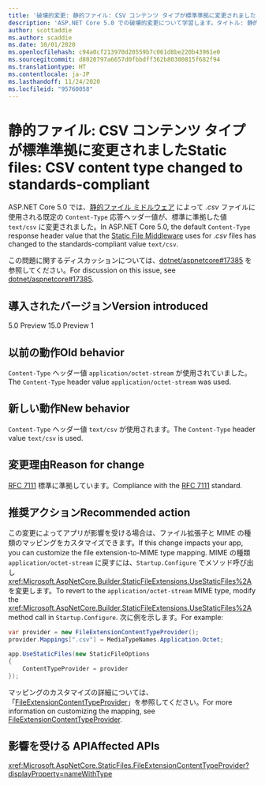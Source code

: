 ```yaml
---
title: '破壊的変更: 静的ファイル: CSV コンテンツ タイプが標準準拠に変更されました'
description: 'ASP.NET Core 5.0 での破壊的変更について学習します。タイトル: 静的ファイル: CSV コンテンツ タイプが標準準拠に変更されました'
author: scottaddie
ms.author: scaddie
ms.date: 10/01/2020
ms.openlocfilehash: c94a0cf213970d20559b7c061d8be220b43961e0
ms.sourcegitcommit: d8020797a6657d0fbbdff362b80300815f682f94
ms.translationtype: HT
ms.contentlocale: ja-JP
ms.lasthandoff: 11/24/2020
ms.locfileid: "95760058"
---
```

# <a name="static-files-csv-content-type-changed-to-standards-compliant"></a><span data-ttu-id="c361a-103">静的ファイル: CSV コンテンツ タイプが標準準拠に変更されました</span><span class="sxs-lookup"><span data-stu-id="c361a-103">Static files: CSV content type changed to standards-compliant</span></span>

<span data-ttu-id="c361a-104">ASP.NET Core 5.0 では、[静的ファイル ミドルウェア](/aspnet/core/fundamentals/static-files) によって *.csv* ファイルに使用される既定の `Content-Type` 応答ヘッダー値が、標準に準拠した値 `text/csv` に変更されました。</span><span class="sxs-lookup"><span data-stu-id="c361a-104">In ASP.NET Core 5.0, the default `Content-Type` response header value that the [Static File Middleware](/aspnet/core/fundamentals/static-files) uses for *.csv* files has changed to the standards-compliant value `text/csv`.</span></span>

<span data-ttu-id="c361a-105">この問題に関するディスカッションについては、[dotnet/aspnetcore#17385](https://github.com/dotnet/AspNetCore/issues/17385) を参照してください。</span><span class="sxs-lookup"><span data-stu-id="c361a-105">For discussion on this issue, see [dotnet/aspnetcore#17385](https://github.com/dotnet/AspNetCore/issues/17385).</span></span>

## <a name="version-introduced"></a><span data-ttu-id="c361a-106">導入されたバージョン</span><span class="sxs-lookup"><span data-stu-id="c361a-106">Version introduced</span></span>

<span data-ttu-id="c361a-107">5.0 Preview 1</span><span class="sxs-lookup"><span data-stu-id="c361a-107">5.0 Preview 1</span></span>

## <a name="old-behavior"></a><span data-ttu-id="c361a-108">以前の動作</span><span class="sxs-lookup"><span data-stu-id="c361a-108">Old behavior</span></span>

<span data-ttu-id="c361a-109">`Content-Type` ヘッダー値 `application/octet-stream` が使用されていました。</span><span class="sxs-lookup"><span data-stu-id="c361a-109">The `Content-Type` header value `application/octet-stream` was used.</span></span>

## <a name="new-behavior"></a><span data-ttu-id="c361a-110">新しい動作</span><span class="sxs-lookup"><span data-stu-id="c361a-110">New behavior</span></span>

<span data-ttu-id="c361a-111">`Content-Type` ヘッダー値 `text/csv` が使用されます。</span><span class="sxs-lookup"><span data-stu-id="c361a-111">The `Content-Type` header value `text/csv` is used.</span></span>

## <a name="reason-for-change"></a><span data-ttu-id="c361a-112">変更理由</span><span class="sxs-lookup"><span data-stu-id="c361a-112">Reason for change</span></span>

<span data-ttu-id="c361a-113">[RFC 7111](https://tools.ietf.org/html/rfc7111#section-5.1) 標準に準拠しています。</span><span class="sxs-lookup"><span data-stu-id="c361a-113">Compliance with the [RFC 7111](https://tools.ietf.org/html/rfc7111#section-5.1) standard.</span></span>

## <a name="recommended-action"></a><span data-ttu-id="c361a-114">推奨アクション</span><span class="sxs-lookup"><span data-stu-id="c361a-114">Recommended action</span></span>

<span data-ttu-id="c361a-115">この変更によってアプリが影響を受ける場合は、ファイル拡張子と MIME の種類のマッピングをカスタマイズできます。</span><span class="sxs-lookup"><span data-stu-id="c361a-115">If this change impacts your app, you can customize the file extension-to-MIME type mapping.</span></span> <span data-ttu-id="c361a-116">MIME の種類 `application/octet-stream` に戻すには、`Startup.Configure` でメソッド呼び出し <xref:Microsoft.AspNetCore.Builder.StaticFileExtensions.UseStaticFiles%2A> を変更します。</span><span class="sxs-lookup"><span data-stu-id="c361a-116">To revert to the `application/octet-stream` MIME type, modify the <xref:Microsoft.AspNetCore.Builder.StaticFileExtensions.UseStaticFiles%2A> method call in `Startup.Configure`.</span></span> <span data-ttu-id="c361a-117">次に例を示します。</span><span class="sxs-lookup"><span data-stu-id="c361a-117">For example:</span></span>

```csharp
var provider = new FileExtensionContentTypeProvider();
provider.Mappings[".csv"] = MediaTypeNames.Application.Octet;

app.UseStaticFiles(new StaticFileOptions
{
    ContentTypeProvider = provider
});
```

<span data-ttu-id="c361a-118">マッピングのカスタマイズの詳細については、「[FileExtensionContentTypeProvider](/aspnet/core/fundamentals/static-files#fileextensioncontenttypeprovider)」を参照してください。</span><span class="sxs-lookup"><span data-stu-id="c361a-118">For more information on customizing the mapping, see [FileExtensionContentTypeProvider](/aspnet/core/fundamentals/static-files#fileextensioncontenttypeprovider).</span></span>

## <a name="affected-apis"></a><span data-ttu-id="c361a-119">影響を受ける API</span><span class="sxs-lookup"><span data-stu-id="c361a-119">Affected APIs</span></span>

<xref:Microsoft.AspNetCore.StaticFiles.FileExtensionContentTypeProvider?displayProperty=nameWithType>

<!--

### Category

ASP.NET Core

### Affected APIs

`T:Microsoft.AspNetCore.StaticFiles.FileExtensionContentTypeProvider`

-->

